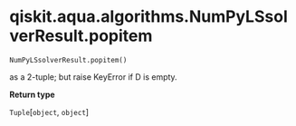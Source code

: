 # qiskit.aqua.algorithms.NumPyLSsolverResult.popitem

`NumPyLSsolverResult.popitem()`

as a 2-tuple; but raise KeyError if D is empty.

**Return type**

`Tuple`\[`object`, `object`]
